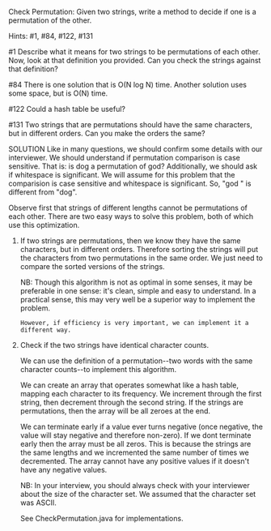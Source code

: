 Check Permutation: Given two strings, write a method to decide if one is a
permutation of the other.

Hints: #1, #84, #122, #131

#1  Describe what it means for two strings to be permutations of each other.
    Now, look at that definition you provided. Can you check the strings against
    that definition?

#84 There is one solution that is O(N log N) time. Another solution uses some space,
    but is O(N) time.

#122 Could a hash table be useful?

#131 Two strings that are permutations should have the same characters, but in
     different orders. Can you make the orders the same?


SOLUTION
Like in many questions, we should confirm some details with our interviewer.
We should understand if permutation comparison is case sensitive. That is: is dog
a permutation of god?
Additionally, we should ask if whitespace is significant. We will assume for this
problem that the comparision is case sensitive and whitespace is significant.
So, "god   " is different from "dog".

Observe first that strings of different lengths cannot be permutations of each other.
There are two easy ways to solve this problem, both of which use this optimization.

1.  If two strings are permutations, then we know they have the same characters,
    but in different orders. Therefore sorting the strings will put the characters
    from two permutations in the same order. We just need to compare the sorted
    versions of the strings.
    
    NB: Though this algorithm is not as optimal in some senses, it may be preferable
        in one sense: it's clean, simple and easy to understand. In a practical sense,
        this may very well be a superior way to implement the problem.
        
        However, if efficiency is very important, we can implement it a different way.
         
2.  Check if the two strings have identical character counts.

    We can use the definition of a permutation--two words with the same character
    counts--to implement this algorithm.

    We can create an array that operates somewhat like a hash table, mapping each
    character to its frequency. We increment through the first string, then decrement
    through the second string. If the strings are permutations, then the array will be
    all zeroes at the end.

    We can terminate early if a value ever turns negative (once negative, the value
    will stay negative and therefore non-zero). If we dont terminate early then the
    array must be all zeros. This is because the strings are the same lengths and we
    incremented the same number of times we decremented. The array cannot have any
    positive values if it doesn't have any negative values.

    NB: In your interview, you should always check with your interviewer about the
        size of the character set. We assumed that the character set was ASCII.
        
    See CheckPermutation.java for implementations. 
